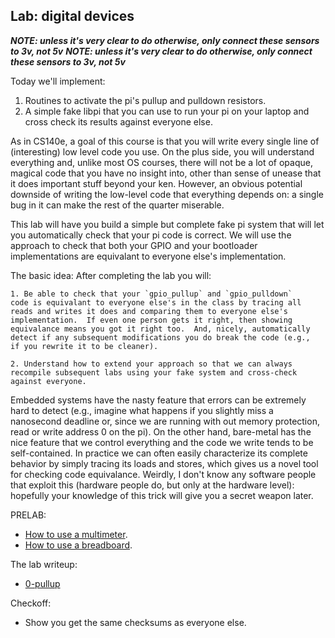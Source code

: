 ## Lab: digital devices

***NOTE: unless it's very clear to do otherwise, only connect these sensors to 3v, not 5v***
***NOTE: unless it's very clear to do otherwise, only connect these sensors to 3v, not 5v***

Today we'll implement:
  1. Routines to activate the pi's pullup and pulldown resistors.
  2. A simple fake libpi that you can use to run your pi on your laptop and cross check
     its results against everyone else.


As in CS140e, a goal of this course is that you will write every single
line of (interesting) low level code you use.  On the plus side, you
will understand everything and, unlike most OS courses, there will not be
a lot of opaque, magical code that you have no insight into, other than
sense of unease that it does important stuff beyond your ken.  However, an
obvious potential downside of writing the low-level code that everything
depends on: a single bug in it can make the rest of the quarter miserable.

This lab will have you build a simple but complete fake pi system
that will let you automatically check that your pi code is correct.
We will use the approach to check that both your GPIO and your bootloader
implementations  are equivalant to everyone else's implementation.

The basic idea: After completing the lab you will:

    1. Be able to check that your `gpio_pullup` and `gpio_pulldown`
    code is equivalant to everyone else's in the class by tracing all
    reads and writes it does and comparing them to everyone else's
    implementation.  If even one person gets it right, then showing
    equivalance means you got it right too.  And, nicely, automatically
    detect if any subsequent modifications you do break the code (e.g.,
    if you rewrite it to be cleaner).

    2. Understand how to extend your approach so that we can always 
    recompile subsequent labs using your fake system and cross-check
    against everyone.

Embedded systems have the nasty feature that errors can be extremely
hard to detect (e.g., imagine what happens if you slightly miss a
nanosecond deadline or, since we are running with out memory protection,
read or write address 0 on the pi).  On the other hand, bare-metal has
the nice feature that we control everything and the code we write tends
to be self-contained.  In practice we can often easily characterize its
complete behavior by simply tracing its loads and stores, which gives
us a novel tool for checking code equivalance.  Weirdly, I don't know
any software people that exploit this (hardware people do, but only at
the hardware level): hopefully your knowledge of this trick will give
you a secret weapon later.

PRELAB:
  - [How to use a multimeter](https://learn.sparkfun.com/tutorials/how-to-use-a-multimeter/all).
  - [How to use a breadboard](https://learn.sparkfun.com/tutorials/how-to-use-a-breadboard/all).

The lab writeup:
  - [0-pullup](0-pullup/README.md)

Checkoff:
   - Show you get the same checksums as everyone else.
